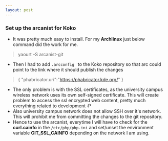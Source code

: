 ```yaml
---
layout: post
---
```

### Set up the arcanist for Koko
* It was pretty much easy to install. For my **Archlinux** just below command did the work for me.
> yaourt -S arcanist-git 
* Then I had to add ```.arcconfig ``` to the Koko repository so that arc could point to the link where it should publish the changes
> { 
"phabricator.uri":"https://phabricator.kde.org/"
}
* The only problem is with the SSL certificates, as the university campus wireless network uses its own self-signed certificate. This will create problem to access the ssl encrypted web content, pretty much everything related to development :P
* Also university campus network does not allow SSH over it's network. This will prohibit me from committing the changes to the git repository. 
* Hence to use the arcanist, everytime I will have to check for the **curl.cainfo** in the ```/etc/php/php.ini``` and set/unset the environment variable **GIT_SSL_CAINFO** depending on the network I am using.
